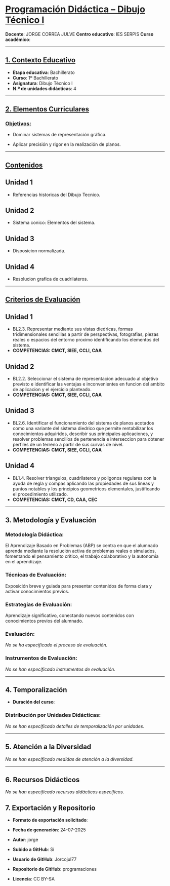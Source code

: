 # <u>Programación Didáctica – Dibujo Técnico I</u>

**Docente**: JORGE CORREA JULVE
**Centro educativo**: IES SERPIS
**Curso académico**: 

---

## <u>1. Contexto Educativo</u>

- **Etapa educativa**: Bachillerato
- **Curso**: 1º Bachillerato
- **Asignatura**: Dibujo Técnico I
- **N.º de unidades didácticas**: 4

---
## <u>2. Elementos Curriculares</u>

### <u>Objetivos:</u>



- Dominar sistemas de representación gráfica.

- Aplicar precisión y rigor en la realización de planos.


---

## <u>Contenidos</u>
## Unidad 1
- Referencias historicas del Dibujo Tecnico.
## Unidad 2
- Sistema conico: Elementos del sistema.
## Unidad 3
- Disposicion normalizada.
## Unidad 4
- Resolucion grafica de cuadrilateros. 

---

## <u>Criterios de Evaluación</u>
## Unidad 1
- BL2.3. Representar mediante sus vistas diedricas, formas tridimensionales sencillas a partir de perspectivas, fotografias, piezas reales o espacios del entorno proximo identificando los elementos del sistema.
- **COMPETENCIAS: CMCT, SIEE, CCLI, CAA**
## Unidad 2
- BL2.2. Seleccionar el sistema de representacion adecuado al objetivo previsto e identificar las ventajas e inconvenientes en funcion del ambito de aplicacion y el ejercicio planteado.
- **COMPETENCIAS: CMCT, SIEE, CCLI, CAA**
## Unidad 3
- BL2.6. Identificar el funcionamiento del sistema de planos acotados como una variante del sistema diedrico que permite rentabilizar los conocimientos adquiridos, describir sus principales aplicaciones, y resolver problemas sencillos de pertenencia e interseccion para obtener perfiles de un terreno a partir de sus curvas de nivel.
- **COMPETENCIAS: CMCT, SIEE, CCLI, CAA**
## Unidad 4
- BL1.4. Resolver triangulos, cuadrilateros y poligonos regulares con la ayuda de regla y compas aplicando las propiedades de sus lineas y puntos notables y los principios geometricos elementales, justificando el procedimiento utilizado.
- **COMPETENCIAS: CMCT, CD, CAA, CEC** 

---

## 3. Metodología y Evaluación

### Metodología Didáctica:

El Aprendizaje Basado en Problemas (ABP) se centra en que el alumnado aprenda mediante la resolución activa de problemas reales o simulados, fomentando el pensamiento crítico, el trabajo colaborativo y la autonomía en el aprendizaje.


### Técnicas de Evaluación:

Exposición breve y guiada para presentar contenidos de forma clara y activar conocimientos previos.


### Estrategias de Evaluación:

Aprendizaje significativo, conectando nuevos contenidos con conocimientos previos del alumnado.


### Evaluación:

_No se ha especificado el proceso de evaluación._


### Instrumentos de Evaluación:

_No se han especificado instrumentos de evaluación._


---

## 4. Temporalización

- **Duración del curso**: 

### **Distribución por Unidades Didácticas:**


_No se han especificado detalles de temporalización por unidades._


---

## 5. Atención a la Diversidad


_No se han especificado medidas de atención a la diversidad._

---

## 6. Recursos Didácticos


_No se han especificado recursos didácticos específicos._

## 7. Exportación y Repositorio

- **Formato de exportación solicitado**: 
- **Fecha de generación**: 24-07-2025
- **Autor**: jorge


- **Subido a GitHub**: Sí
- **Usuario de GitHub**: Jorcojul77
- **Repositorio de GitHub**: programaciones

- **Licencia**: CC BY-SA

